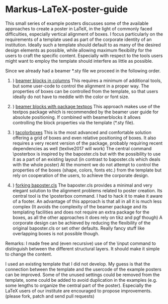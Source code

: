 # Markus-LaTeX-poster-guide

This small series of example posters discusses some of the available approaches to create a poster in LaTeX,
in the light of commonly faced difficulties, especially vertical alignment of boxes.
I focus particularly on the requirements of a template used as part of the corporate identity of an institution.
Ideally such a template should default to as many of the desired design elements as possible, while allowing 
maximum flexibility for the users to craft the specific content.
Especially with respect to the tools users might want to employ the template should interfere as little as possible.

Since we already had a beamer \*.sty file we proceed in the following order.
1. ) [beamer blocks in columns](https://github.com/mamueller/Markus-LaTeX-poster-guide/blob/master/ExamplePosters/1_beamer_blocks_in_Columns/poster.pdf)
This requires a minimum of additional tools, but some user-code to control the alignment in a proper way.
The properties of boxes can be controlled from the template, so that users ideally do not have to meddle with the color or font size.

1. ) [beamer blocks with package textpos](https://github.com/mamueller/Markus-LaTeX-poster-guide/blob/master/ExamplePosters/2_beamer_blocks_with_textpos/poster.pdf)
This approach makes use of the textpos package which is recommended by the beamer user guide for absolute positioning. 
If combined with beamerblocks it allows controlling the block properties via the template (\*.sty file).

1. ) [tacolorboxes](https://github.com/mamueller/Markus-LaTeX-poster-guide/blob/master/ExamplePosters/3_tacolorboxes_in_beamertemplate/poster.pdf)
This is the most advanced and comfortable solution offering a grid of boxes and even relative positioning of boxes.
It also requires a very recent version of the package, probably requiring recent dependencies as well (texlive2017 will work)
The central command \posterbox is inspired by the baposter.cls but with the possibility
to use it as a part of an existing layout (in contrast to baposter.cls which deals with the whole poster) 
At the moment we do not attempt to control the properties of the boxes (shape, colors, fonts etc.) from the template
but rely on cooperation of the users, to achieve the corporate design.


1. ) [forking baposter.cls](https://github.com/mamueller/Markus-LaTeX-poster-guide/blob/master/ExamplePosters/4_baposter_fork/poster.pdf)
The baposter.cls provides a minimal and very elegant solution to the alignment problems related to poster creation. Its central tool is the \posterbox command. I had to hack it to make it aware of a footer.
An advantage of this approach is that all in all it is much less complex (It avoids the complexity of the beamer package and its templating facilities and does not require an extra package for the boxes, as all the other approaches it does rely on tikz and pgf though)
A corporate design can be achieved by reducing the flexibility of the original baposter.cls or set other defaults.
Really fancy stuff like overlapping boxes is not possible though.

Remarks:
I made free and (even recursive) use of the \input command to distinguish between the different structural layers. It should make it simple to change the content.

I used an existing template that I did not develop. My guess is that the connection between the template and the usercode  of the example posters can be improved. Some of the unused settings could be removed from the template, some could be added to 
avoid duplication in the examples (e.g. some lengths to organize the central part of the poster).
Especially the LaTeX users of our institute are encouraged to propose improvements. (please fork, patch and send pull requests)

